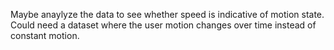 Maybe anaylyze the data to see whether speed is indicative of motion state.
Could need a dataset where the user motion changes over time instead of constant motion.
